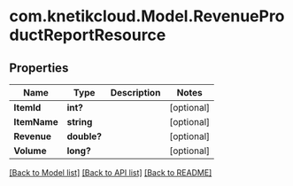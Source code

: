 # com.knetikcloud.Model.RevenueProductReportResource
## Properties

Name | Type | Description | Notes
------------ | ------------- | ------------- | -------------
**ItemId** | **int?** |  | [optional] 
**ItemName** | **string** |  | [optional] 
**Revenue** | **double?** |  | [optional] 
**Volume** | **long?** |  | [optional] 

[[Back to Model list]](../README.md#documentation-for-models) [[Back to API list]](../README.md#documentation-for-api-endpoints) [[Back to README]](../README.md)

